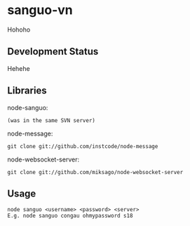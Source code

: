 # sanguo-vn

Hohoho

## Development Status

Hehehe

## Libraries

node-sanguo:

    (was in the same SVN server)

node-message:

    git clone git://github.com/instcode/node-message
	
node-websocket-server:

	git clone git://github.com/miksago/node-websocket-server
	
## Usage

    node sanguo <username> <password> <server>
	E.g. node sanguo congau ohmypassword s18
